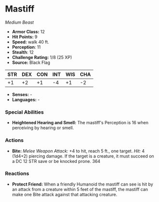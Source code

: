 # Mastiff

*Medium* *Beast*

- **Armor Class:** 12
- **Hit Points:** 9 
- **Speed:** walk 40 ft.
- **Perception**: 11
- **Stealth**: 12
- **Challenge Rating:** 1/8 (25 XP)
- **Source:** Black Flag

| STR | DEX | CON | INT | WIS | CHA |
| --- | --- | --- | --- | --- | --- |
| +1 | +2 | +1 | -4 | +1 | -2 |

- **Senses:** -
- **Languages:** -

### Special Abilities

- **Heightened Hearing and Smell:** The mastiff's Perception is 16 when perceiving by hearing or smell.

### Actions

- **Bite:** _Melee Weapon Attack:_ +4 to hit, reach 5 ft., one target. _Hit:_ 4 (1d4+2) piercing damage. If the target is a creature, it must succeed on a DC 12 STR save or be knocked prone. 364

### Reactions

- **Protect Friend:** When a friendly Humanoid the mastiff can see is hit by an attack from a creature within 5 feet of the mastiff, the mastiff can make one Bite attack against that attacking creature.
